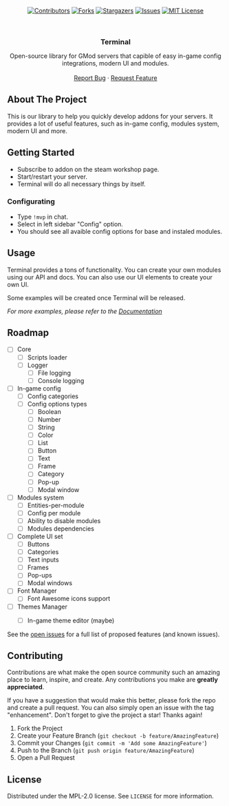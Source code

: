 <a name="readme-top"></a>

<!-- PROJECT SHIELDS -->
<!--
*** I'm using markdown "reference style" links for readability.
*** Reference links are enclosed in brackets [ ] instead of parentheses ( ).
*** See the bottom of this document for the declaration of the reference variables
*** for contributors-url, forks-url, etc. This is an optional, concise syntax you may use.
*** https://www.markdownguide.org/basic-syntax/#reference-style-links
-->

<div align="center">

[![Contributors][contributors-shield]][contributors-url]
[![Forks][forks-shield]][forks-url]
[![Stargazers][stars-shield]][stars-url]
[![Issues][issues-shield]][issues-url]
[![MIT License][license-shield]][license-url]

</div>

<!-- PROJECT LOGO -->
<br />
<div align="center">
  <h3 align="center" style="margin-bottom: 0;">Terminal</h3>
  <p align="center">
    Open-source library for GMod servers that capible of easy in-game config integrations, modern UI and modules.
    <br />
    <br />
    <a href="https://github.com/MULTIVERSE-Project/terminal/issues">Report Bug</a>
    ·
    <a href="https://github.com/MULTIVERSE-Project/terminal/issues">Request Feature</a>
  </p>
</div>

<!-- ABOUT THE PROJECT -->

## About The Project

This is our library to help you quickly develop addons for your servers. It provides a lot of useful features, such as in-game config, modules system, modern UI and more.

<!-- GETTING STARTED -->

## Getting Started

* Subscribe to addon on the steam workshop page.
* Start/restart your server.
* Terminal will do all necessary things by itself.

### Configurating

* Type `!mvp` in chat.
* Select in left sidebar "Config" option.
* You should see all avaible config options for base and instaled modules.

<!-- USAGE EXAMPLES -->

## Usage

Terminal provides a tons of functionality. You can create your own modules using our API and docs. You can also use our UI elements to create your own UI.

Some examples will be created once Terminal will be released.

_For more examples, please refer to the [Documentation](https://docs.multiverse-project.com/terminal/)_

<!-- ROADMAP -->

## Roadmap

- [ ] Core
  - [ ] Scripts loader
  - [ ] Logger
    - [ ] File logging
    - [ ] Console logging
- [ ] In-game config
  - [ ] Config categories
  - [ ] Config options types
    - [ ] Boolean
    - [ ] Number
    - [ ] String
    - [ ] Color
    - [ ] List
    - [ ] Button
    - [ ] Text
    - [ ] Frame
    - [ ] Category
    - [ ] Pop-up
    - [ ] Modal window
- [ ] Modules system
  - [ ] Entities-per-module
  - [ ] Config per module
  - [ ] Ability to disable modules
  - [ ] Modules dependencies
- [ ] Complete UI set
  - [ ] Buttons
  - [ ] Categories
  - [ ] Text inputs
  - [ ] Frames
  - [ ] Pop-ups
  - [ ] Modal windows
- [ ] Font Manager
  - [ ] Font Awesome icons support
- [ ] Themes Manager
  - [ ] In-game theme editor (maybe)


See the [open issues](https://github.com/MULTIVERSE-Project/terminal/issues) for a full list of proposed features (and known issues).

<!-- CONTRIBUTING -->

## Contributing

Contributions are what make the open source community such an amazing place to learn, inspire, and create. Any contributions you make are **greatly appreciated**.

If you have a suggestion that would make this better, please fork the repo and create a pull request. You can also simply open an issue with the tag "enhancement".
Don't forget to give the project a star! Thanks again!

1. Fork the Project
2. Create your Feature Branch (`git checkout -b feature/AmazingFeature`)
3. Commit your Changes (`git commit -m 'Add some AmazingFeature'`)
4. Push to the Branch (`git push origin feature/AmazingFeature`)
5. Open a Pull Request

<!-- LICENSE -->

## License

Distributed under the MPL-2.0 license. See `LICENSE` for more information.

<!-- ACKNOWLEDGMENTS -->

<!-- 
## Acknowledgments

- []()
- []()
- []() -->

<!-- MARKDOWN LINKS & IMAGES -->
<!-- https://www.markdownguide.org/basic-syntax/#reference-style-links -->

[contributors-shield]: https://img.shields.io/github/contributors/MULTIVERSE-Project/terminal.svg?style=for-the-badge
[contributors-url]: https://github.com/MULTIVERSE-Project/terminal/graphs/contributors

[forks-shield]: https://img.shields.io/github/forks/MULTIVERSE-Project/terminal.svg?style=for-the-badge
[forks-url]: https://github.com/MULTIVERSE-Project/terminal/network/members

[stars-shield]: https://img.shields.io/github/stars/MULTIVERSE-Project/terminal.svg?style=for-the-badge
[stars-url]: https://github.com/MULTIVERSE-Project/terminal/stargazers

[issues-shield]: https://img.shields.io/github/issues/MULTIVERSE-Project/terminal.svg?style=for-the-badge
[issues-url]: https://github.com/MULTIVERSE-Project/terminal/issues

[license-shield]: https://img.shields.io/github/license/MULTIVERSE-Project/terminal.svg?style=for-the-badge
[license-url]: https://github.com/MULTIVERSE-Project/terminal/blob/main/LICENSE.txt